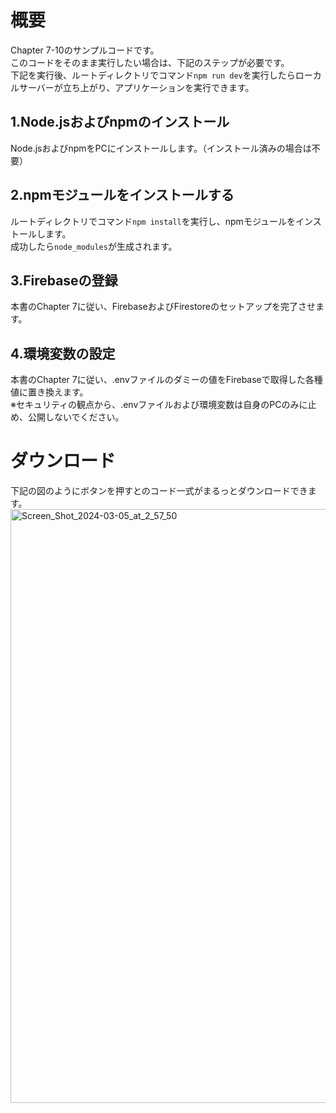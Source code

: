 # 概要
Chapter 7-10のサンプルコードです。  
このコードをそのまま実行したい場合は、下記のステップが必要です。  
下記を実行後、ルートディレクトリでコマンド`npm run dev`を実行したらローカルサーバーが立ち上がり、アプリケーションを実行できます。

## 1.Node.jsおよびnpmのインストール
Node.jsおよびnpmをPCにインストールします。（インストール済みの場合は不要）

## 2.npmモジュールをインストールする
ルートディレクトリでコマンド`npm install`を実行し、npmモジュールをインストールします。  
成功したら`node_modules`が生成されます。

## 3.Firebaseの登録
本書のChapter 7に従い、FirebaseおよびFirestoreのセットアップを完了させます。

## 4.環境変数の設定
本書のChapter 7に従い、.envファイルのダミーの値をFirebaseで取得した各種値に置き換えます。  
※セキュリティの観点から、.envファイルおよび環境変数は自身のPCのみに止め、公開しないでください。

# ダウンロード
下記の図のようにボタンを押すとのコード一式がまるっとダウンロードできます。
<img width="950" alt="Screen_Shot_2024-03-05_at_2_57_50" src="https://github.com/seito-developer/daily-report-2/assets/59995348/80541760-bb3e-4521-9372-c72475227f04">
